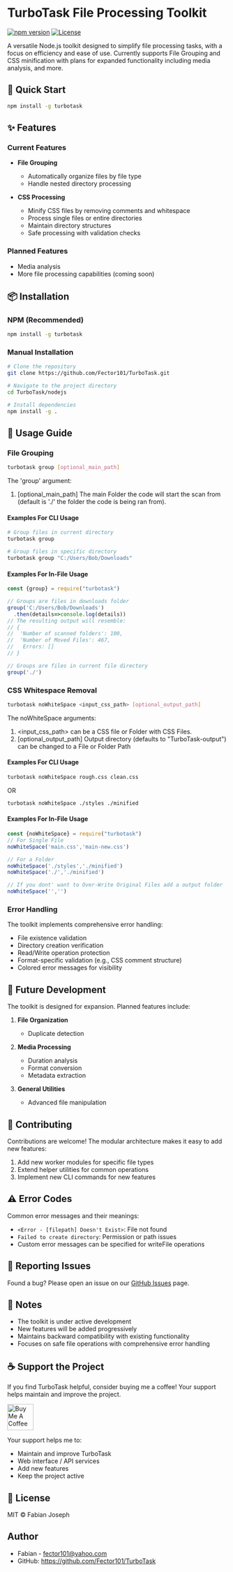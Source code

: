 # TurboTask File Processing Toolkit

[![npm version](https://img.shields.io/npm/v/turbotask.svg)](https://www.npmjs.com/package/turbotask)
[![License](https://img.shields.io/npm/l/turbotask.svg)](https://github.com/yourusername/turbotask/blob/main/LICENSE)

A versatile Node.js toolkit designed to simplify file processing tasks, with a focus on efficiency and ease of use.
Currently supports File Grouping and CSS minification with plans for expanded functionality including media analysis, and more.

## 🚀 Quick Start

```bash
npm install -g turbotask
```

## ✨ Features

### Current Features

- **File Grouping**
  - Automatically organize files by file type
  - Handle nested directory processing

- **CSS Processing**
  - Minify CSS files by removing comments and whitespace
  - Process single files or entire directories
  - Maintain directory structures
  - Safe processing with validation checks

### Planned Features

- Media analysis
- More file processing capabilities (coming soon)

## 📦 Installation

### NPM (Recommended)

```bash
npm install -g turbotask
```

### Manual Installation

```bash
# Clone the repository
git clone https://github.com/Fector101/TurboTask.git

# Navigate to the project directory
cd TurboTask/nodejs

# Install dependencies
npm install -g .
```

## 🔨 Usage Guide

### File Grouping

```bash
turbotask group [optional_main_path]
```

The 'group' argument:

1. [optional_main_path] The main Folder the code will start the scan from (default is './' the folder the code is being ran from).

#### Examples For CLI Usage

```bash
# Group files in current directory
turbotask group

# Group files in specific directory
turbotask group "C:/Users/Bob/Downloads"
```

#### Examples For In-File Usage

```javascript
const {group} = require("turbotask")

// Groups are files in downloads folder
group('C:/Users/Bob/Downloads')
  .then(details=>console.log(details))
// The resulting output will resemble:
// {
//  'Number of scanned folders': 100,
//  'Number of Moved Files': 467,
//   Errors: []
// }

// Groups are files in current file directory
group('./')
```

### CSS Whitespace Removal

```bash
turbotask noWhiteSpace <input_css_path> [optional_output_path]
```

The noWhiteSpace arguments:

1. <input_css_path> can be a CSS file or Folder with CSS Files.
2. [optional_output_path] Output directory (defaults to "TurboTask-output") can be changed to a File or Folder Path

#### Examples For CLI Usage

```bash
turbotask noWhiteSpace rough.css clean.css
```

OR

```bash
turbotask noWhiteSpace ./styles ./minified
```

#### Examples For In-File Usage

```javascript
const {noWhiteSpace} = require("turbotask")
// For Single File
noWhiteSpace('main.css','main-new.css')

// For a Folder
noWhiteSpace('./styles','./minified')
noWhiteSpace('./','./minified')

// If you dont' want to Over-Write Original Files add a output folder
noWhiteSpace('','')
```

### Error Handling

The toolkit implements comprehensive error handling:

- File existence validation
- Directory creation verification
- Read/Write operation protection
- Format-specific validation (e.g., CSS comment structure)
- Colored error messages for visibility

## 🔄 Future Development

The toolkit is designed for expansion. Planned features include:

1. **File Organization**
   - Duplicate detection

2. **Media Processing**
   - Duration analysis
   - Format conversion
   - Metadata extraction

3. **General Utilities**
   - Advanced file manipulation

## 🤝 Contributing

Contributions are welcome! The modular architecture makes it easy to add new features:

1. Add new worker modules for specific file types
2. Extend helper utilities for common operations
3. Implement new CLI commands for new features

## ⚠️ Error Codes

Common error messages and their meanings:

- `<Error - [filepath] Doesn't Exist>`: File not found
- `Failed to create directory`: Permission or path issues
- Custom error messages can be specified for writeFile operations

## 🐛 Reporting Issues

Found a bug? Please open an issue on our [GitHub Issues](https://github.com/Fector101/TurboTask/issues) page.

## 📝 Notes

- The toolkit is under active development
- New features will be added progressively
- Maintains backward compatibility with existing functionality
- Focuses on safe file operations with comprehensive error handling

## ☕ Support the Project

If you find TurboTask helpful, consider buying me a coffee! Your support helps maintain and improve the project.

<a href="https://www.buymeacoffee.com/fector101" target="_blank">
  <img src="https://cdn.buymeacoffee.com/buttons/v2/default-yellow.png" alt="Buy Me A Coffee" height="60">
</a>

Your support helps me to:

- Maintain and improve TurboTask
- Web interface / API services
- Add new features
- Keep the project active

## 📄 License

MIT © Fabian Joseph

## Author

- Fabian - <fector101@yahoo.com>
- GitHub: <https://github.com/Fector101/TurboTask>
